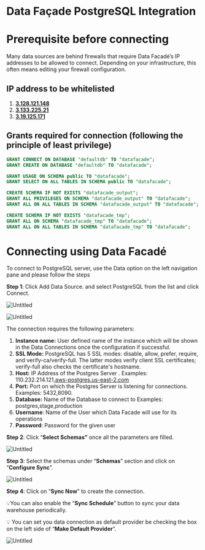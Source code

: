 # Data Façade PostgreSQL Integration

# Prerequisite before connecting

Many data sources are behind firewalls that require Data Facadé’s IP addresses to be allowed to connect. Depending on your infrastructure, this often means editing your firewall configuration.

## IP address to be whitelisted

1. [**3.128.121.148**](https://us-east-2.console.aws.amazon.com/vpc/home?region=us-east-2#ElasticIpDetails:AllocationId=eipalloc-00fdfb9ae48a48da8)
2. [**3.133.225.21**](https://us-east-2.console.aws.amazon.com/vpc/home?region=us-east-2#ElasticIpDetails:AllocationId=eipalloc-019695dce49261946)
3. [**3.19.125.171**](https://us-east-2.console.aws.amazon.com/vpc/home?region=us-east-2#ElasticIpDetails:AllocationId=eipalloc-05162d0403cac8a43)

## Grants required for connection (following the principle of least privilege)

```sql
GRANT CONNECT ON DATABASE "defaultdb" TO "datafacade";
GRANT CREATE ON DATABASE "defaultdb" TO "datafacade";

GRANT USAGE ON SCHEMA public TO "datafacade";
GRANT SELECT ON ALL TABLES IN SCHEMA public TO "datafacade";

CREATE SCHEMA IF NOT EXISTS "datafacade_output";
GRANT ALL PRIVILEGES ON SCHEMA "datafacade_output" TO "datafacade";
GRANT ALL ON ALL TABLES IN SCHEMA "datafacade_output" TO "datafacade";

CREATE SCHEMA IF NOT EXISTS "datafacade_tmp";
GRANT ALL ON SCHEMA "datafacade_tmp" TO "datafacade";
GRANT ALL ON ALL TABLES IN SCHEMA "datafacade_tmp" TO "datafacade";
```

# Connecting using Data Facadé

To connect to PostgreSQL server, use the Data option on the left navigation pane and please follow the steps 

**Step 1**: Click Add Data Source.  and select  PostgreSQL from the list and click Connect.

![Untitled](Data%20Fac%CC%A7ade%20PostgreSQL%20Integration%209c1151cb7b154551bad694edf2df5910/Untitled.png)

![Untitled](Data%20Fac%CC%A7ade%20PostgreSQL%20Integration%209c1151cb7b154551bad694edf2df5910/Untitled%201.png)

The connection requires the following parameters:

1. **Instance name:** User defined name of the instance which will be shown in the Data Connections once the configuration if successful.
2. **SSL Mode:** PostgreSQL has 5 SSL modes: disable, allow, prefer, require, and verify-ca/verify-full. The latter modes verify client SSL certificates; verify-full also checks the certificate's hostname.
3. **Host:** IP Address of the Postgres Server . Examples: 110.232.214.121,[aws-postgres.us-east-2.com](http://aws-postgres.us-east-2.com/)
4. **Port:** Port on which the Postgres Server is listening for connections. Examples: 5432,8090.
5. **Database:** Name of the Database to connect to Examples: postgres,stage,production
6. **Username**: Name of the User which Data Facade will use for its operations
7. **Password**: Password for the given user

**Step 2**: Click “**Select Schemas”** once all the parameters are filled.

![Untitled](Data%20Fac%CC%A7ade%20PostgreSQL%20Integration%209c1151cb7b154551bad694edf2df5910/Untitled%202.png)

**Step 3**: Select the schemas under “**Schemas**” section and click on “**Configure Sync**”.

![Untitled](Data%20Fac%CC%A7ade%20PostgreSQL%20Integration%209c1151cb7b154551bad694edf2df5910/Untitled%203.png)

**Step 4**: Click on “**Sync Now**” to create the connection. 

💡You can also enable the “**Sync Schedule**”  button to sync your data warehouse periodically.

💡 You can set you data connection as default provider be checking the box on the left side of “**Make Default Provider**”.

![Untitled](Data%20Fac%CC%A7ade%20PostgreSQL%20Integration%209c1151cb7b154551bad694edf2df5910/Untitled%204.png)